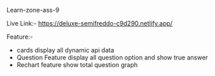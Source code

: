 Learn-zone-ass-9

Live Link:- https://deluxe-semifreddo-c9d290.netlify.app/

Feature:-

* cards display all dynamic api data
* Question Feature display all question option and show true answer
* Rechart feature show total question graph
